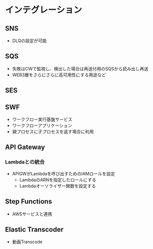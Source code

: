 # インテグレーション

## SNS

- DLQの設定が可能

## SQS

- 失敗はCWで監視し、検出した場合は再送付用のSQSから読み出し再送
- WEB3層をさらにさらに高可用性にする用途など

## SES

## SWF

- ワークフロー実行基盤サービス
- ワークフローアプリケーション
- 親プロセスに子プロセスを返す場合に利用

## API Gateway

### Lambdaとの統合

- APIGWがLambdaを呼び出すためのIAMロールを設定
  - LambdaのARNを指定したロールにする
  - Lambdaオーソライザー関数を設定する

## Step Functions

- AWSサービスと連携

## Elastic Transcoder

- 動画Transcode
